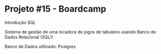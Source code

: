 # Projeto #15 - Boardcamp

Introdução SQL

Sistema de gestão de uma locadora de jogos de tabuleiro usando Banco de Dados Relacional (SQL)!

Banco de Dados utilizado: Postgres

